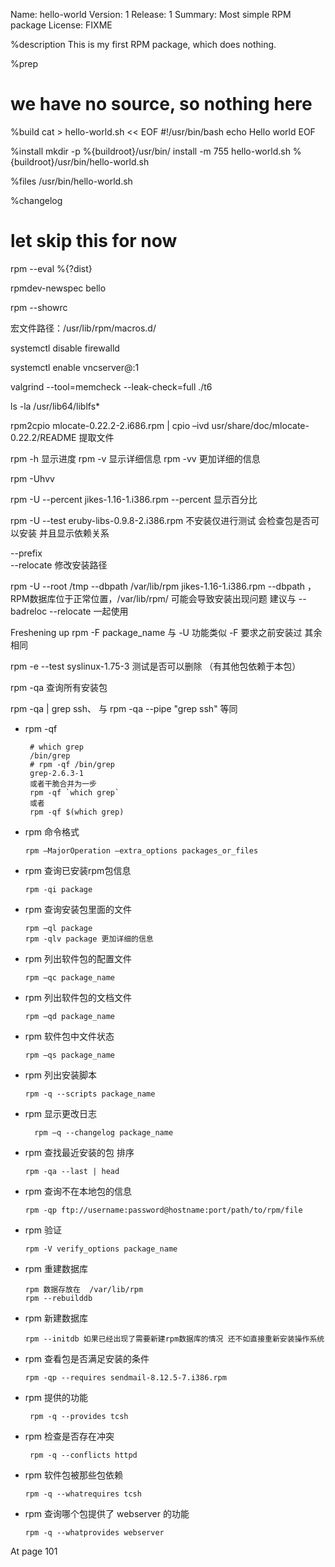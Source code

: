 Name:      hello-world
Version:   1
Release:   1
Summary:   Most simple RPM package
License:   FIXME

%description
This is my first RPM package, which does nothing.

%prep
# we have no source, so nothing here

%build
cat > hello-world.sh << EOF
#!/usr/bin/bash
echo Hello world
EOF

%install
mkdir -p %{buildroot}/usr/bin/
install -m 755 hello-world.sh %{buildroot}/usr/bin/hello-world.sh

%files
/usr/bin/hello-world.sh

%changelog
# let skip this for now


rpm --eval %{?dist}


rpmdev-newspec bello



rpm --showrc


宏文件路径：/usr/lib/rpm/macros.d/


systemctl disable firewalld

systemctl enable vncserver@:1


valgrind --tool=memcheck --leak-check=full ./t6

ls -la /usr/lib64/liblfs*


rpm2cpio mlocate-0.22.2-2.i686.rpm | cpio –ivd usr/share/doc/mlocate-0.22.2/README 提取文件

rpm -h 显示进度
rpm -v 显示详细信息
rpm -vv 更加详细的信息

rpm -Uhvv

rpm -U --percent jikes-1.16-1.i386.rpm   --percent 显示百分比


rpm -U --test eruby-libs-0.9.8-2.i386.rpm 不安装仅进行测试 会检查包是否可以安装 并且显示依赖关系

--prefix  
--relocate  修改安装路径

rpm -U --root /tmp --dbpath /var/lib/rpm jikes-1.16-1.i386.rpm  --dbpath ，RPM数据库位于正常位置，/var/lib/rpm/  可能会导致安装出现问题 建议与  --badreloc  --relocate 一起使用


Freshening up 
rpm -F package_name  与 -U 功能类似 -F 要求之前安装过 其余相同


rpm -e --test syslinux-1.75-3 测试是否可以删除 （有其他包依赖于本包）

rpm -qa 查询所有安装包

rpm -qa | grep ssh、
与
rpm -qa --pipe "grep ssh" 等同


- rpm -qf
  ```
   # which grep 
   /bin/grep
   # rpm -qf /bin/grep
   grep-2.6.3-1
   或者干脆合并为一步
   rpm -qf `which grep`
   或者
   rpm -qf $(which grep)

  ```

- rpm 命令格式
  ```
  rpm –MajorOperation –extra_options packages_or_files
  ```

- rpm 查询已安装rpm包信息
  ```
  rpm -qi package
  ```

- rpm 查询安装包里面的文件
  ```
  rpm –ql package
  rpm -qlv package 更加详细的信息
  ```

- rpm 列出软件包的配置文件
  ```
  rpm –qc package_name
  ```

- rpm 列出软件包的文档文件
  ```
  rpm –qd package_name
  ```

- rpm 软件包中文件状态
  ```
  rpm –qs package_name
  ```

- rpm 列出安装脚本
  ```
  rpm -q --scripts package_name
  ```

- rpm 显示更改日志
  ```
    rpm –q --changelog package_name
  ```

- rpm 查找最近安装的包 排序
  ```
  rpm -qa --last | head
  ```

- rpm 查询不在本地包的信息
  ```
  rpm -qp ftp://username:password@hostname:port/path/to/rpm/file
  ```

- rpm 验证
  ```
  rpm -V verify_options package_name
  ```

- rpm 重建数据库
  ```
  rpm 数据存放在  /var/lib/rpm
  rpm --rebuilddb
  ```

- rpm 新建数据库
  ```
  rpm --initdb 如果已经出现了需要新建rpm数据库的情况 还不如直接重新安装操作系统
  ```

- rpm 查看包是否满足安装的条件
  ```
  rpm -qp --requires sendmail-8.12.5-7.i386.rpm
  ```

- rpm 提供的功能
  ```
   rpm -q --provides tcsh
  ```

- rpm 检查是否存在冲突
  ```
   rpm -q --conflicts httpd
  ```

- rpm 软件包被那些包依赖
  ```
  rpm -q --whatrequires tcsh
  ```

- rpm 查询哪个包提供了 webserver 的功能
  ```
  rpm -q --whatprovides webserver
  ```


At page 101